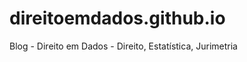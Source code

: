 direitoemdados.github.io
========================

Blog - Direito em Dados - Direito, Estatística, Jurimetria
